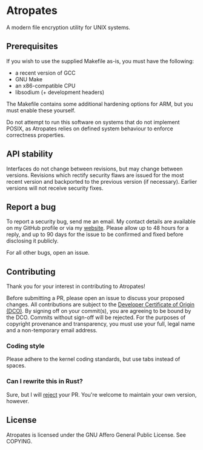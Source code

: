 # Atropates

A modern file encryption utility for UNIX systems.

## Prerequisites

If you wish to use the supplied Makefile as-is, you must have the following:

- a recent version of GCC
- GNU Make
- an x86-compatible CPU
- libsodium (+ development headers)

The Makefile contains some additional hardening options for ARM, but you must
enable these yourself.

Do not attempt to run this software on systems that do not implement POSIX, as
Atropates relies on defined system behaviour to enforce correctness properties.

## API stability

Interfaces do not change between revisions, but may change between versions.
Revisions which rectify security flaws are issued for the most recent version
and backported to the previous version (if necessary).
Earlier versions will not receive security fixes.

## Report a bug

To report a security bug, send me an email.
My contact details are available on my GitHub profile or via my
[website](https://indraj.net).
Please allow up to 48 hours for a reply, and up to 90 days for the issue to be
confirmed and fixed before disclosing it publicly.

For all other bugs, open an issue.

## Contributing

Thank you for your interest in contributing to Atropates!

Before submitting a PR, please open an issue to discuss your proposed changes.
All contributions are subject to the
[Developer Certificate of Origin (DCO)](https://developercertificate.org/).
By signing off on your commit(s), you are agreeing to be bound by the DCO.
Commits without sign-off will be rejected.
For the purposes of copyright provenance and transparency, you must use your
full, legal name and a non-temporary email address.

### Coding style

Please adhere to the kernel coding standards, but use tabs instead of spaces.

### Can I rewrite this in Rust?

Sure, but I will [reject](https://indraj.net/posts/rust) your PR.
You're welcome to maintain your own version, however.

## License

Atropates is licensed under the GNU Affero General Public License.
See COPYING.
